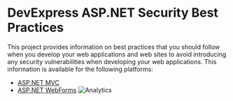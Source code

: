 # DevExpress ASP.NET Security Best Practices
This project provides information on best practices that you should follow when you develop your web applications and web sites to avoid introducing any security vulnerabilities when developing your web applications. This information is available for the following platforms:

* [ASP.NET MVC](https://github.com/DevExpress/aspnet-security-bestpractices/tree/master/SecurityBestPractices.Mvc)
* [ASP.NET WebForms](https://github.com/DevExpress/aspnet-security-bestpractices/tree/master/SecurityBestPractices.WebForms)
![Analytics](https://ga-beacon.appspot.com/UA-129603086-1/aspnet-security-bestpractices-overview-page?pixel)
